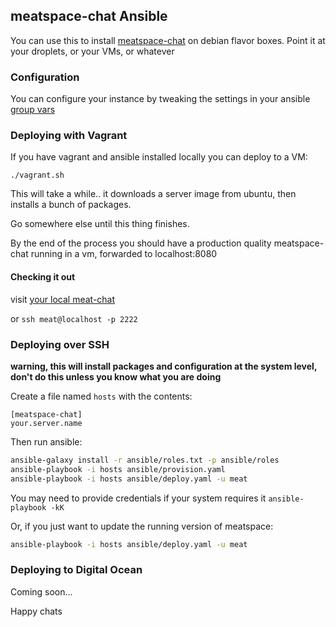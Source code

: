 ## meatspace-chat Ansible

You can use this to install [meatspace-chat](https://github.com/meatspaces/meatspace-chat) on debian flavor boxes.
Point it at your droplets, or your VMs, or whatever

### Configuration

You can configure your instance by tweaking the settings in your ansible [group vars](https://github.com/eggsby/meatspace-chat-ansible/blob/master/ansible/group_vars/all)

### Deploying with Vagrant

If you have vagrant and ansible installed locally you can deploy to a VM:

`./vagrant.sh`

This will take a while.. it downloads a server image from ubuntu, then installs a bunch of packages.

Go somewhere else until this thing finishes.

By the end of the process you should have a production quality meatspace-chat running in a vm, forwarded to localhost:8080

#### Checking it out

visit [your local meat-chat](http://localhost:8080)

or `ssh meat@localhost -p 2222`

### Deploying over SSH

**warning, this will install packages and configuration at the system level, don't do this unless you know what you are doing**

Create a file named `hosts` with the contents:

```
[meatspace-chat]
your.server.name
```

Then run ansible:

```sh
ansible-galaxy install -r ansible/roles.txt -p ansible/roles
ansible-playbook -i hosts ansible/provision.yaml
ansible-playbook -i hosts ansible/deploy.yaml -u meat
```

You may need to provide credentials if your system requires it `ansible-playbook -kK`

Or, if you just want to update the running version of meatspace:

```sh
ansible-playbook -i hosts ansible/deploy.yaml -u meat
```

### Deploying to Digital Ocean

Coming soon...

Happy chats
